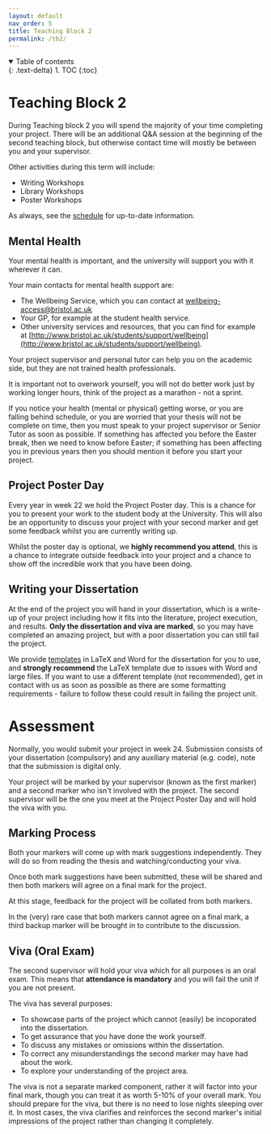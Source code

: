 ```yaml
---
layout: default
nav_order: 5
title: Teaching Block 2
permalink: /tb2/
---
```



<details open markdown="block">
<summary>
Table of contents
</summary>
{: .text-delta}
1. TOC
{:toc}
</details>


# Teaching Block 2

During Teaching block 2 you will spend the majority of your time completing your project. There will be an additional Q&A session at the beginning of the second teaching block, but otherwise contact time will mostly be between you and your supervisor.

Other activities during this term will include:
* Writing Workshops
* Library Workshops
* Poster Workshops

As always, see the [schedule](/#schedule-videos-and-materials) for up-to-date information.



## Mental Health

Your mental health is important, and the university will support you with it wherever it can.

Your main contacts for mental health support are:

* The Wellbeing Service, which you can contact at [wellbeing-access@bristol.ac.uk](mailto:wellbeing-access@bristol.ac.uk)
* Your GP, for example at the student health service.
* Other university services and resources, that you can find for example at [http://www.bristol.ac.uk/students/support/wellbeing](http://www.bristol.ac.uk/students/support/wellbeing).

Your project supervisor and personal tutor can help you on the academic side, but they are not trained health professionals.

It is important not to overwork yourself, you will not do better work just by working longer hours, think of the project as a marathon - not a sprint.

If you notice your health (mental or physical) getting worse, or you are falling behind schedule, or you are worried that your thesis will not be complete on time, then you must speak to your project supervisor or Senior Tutor as soon as possible. If something has affected you before the Easter break, then we need to know before Easter; if something has been affecting you in previous years then you should mention it before you start your project.

## Project Poster Day

Every year in week 22 we hold the Project Poster day. This is a chance for you to present your work to the student body at the University. This will also be an opportunity to discuss your project with your second marker and get some feedback whilst you are currently writing up.

Whilst the poster day is optional, we **highly recommend you attend**, this is a chance to integrate outside feedback into your project and a chance to show off the incredible work that you have been doing.

## Writing your Dissertation

At the end of the project you will hand in your dissertation, which is a write-up of your project including how it fits into the literature, project execution, and results. **Only the dissertation and viva are marked**, so you may have completed an amazing project, but with a poor dissertation you can still fail the project.

We provide [templates](/assessment/#latex-dissertation-template) in LaTeX and Word for the dissertation for you to use, and **strongly recommend** the LaTeX template due to issues with Word and large files. If you want to use a different template (not recommended), get in contact with us as soon as possible as there are some formatting requirements - failure to follow these could result in failing the project unit.

# Assessment

Normally, you would submit your project in week 24. Submission consists of your dissertation (compulsory) and any auxiliary material (e.g. code), note that the submission is digital only.

Your project will be marked by your supervisor (known as the first marker) and a second marker who isn't involved with the project.
The second supervisor will be the one you meet at the Project Poster Day and will hold the viva with you.

## Marking Process

Both your markers will come up with mark suggestions independently. They will do so from reading the thesis and watching/conducting your viva.

Once both mark suggestions have been submitted, these will be shared and then both markers will agree on a final mark for the project.

At this stage, feedback for the project will be collated from both markers.

In the (very) rare case that both markers cannot agree on a final mark, a third backup marker will be brought in to contribute to the discussion.

## Viva (Oral Exam)

The second supervisor will hold your viva which for all purposes is an oral exam.
This means that **attendance is mandatory** and you will fail the unit if you are not present.

The viva has several purposes:
* To showcase parts of the project which cannot (easily) be incoporated into the dissertation.
* To get assurance that you have done the work yourself.
* To discuss any mistakes or omissions within the dissertation.
* To correct any misunderstandings the second marker may have had about the work.
* To explore your understanding of the project area.

The viva is not a separate marked component, rather it will factor into your final mark, though you can treat it as worth 5-10% of your overall mark.
 You should prepare for the viva, but there is no need to lose nights sleeping over it.
 In most cases, the viva clarifies and reinforces the second marker's initial impressions of the project rather than changing it completely.

